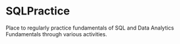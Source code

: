 # SQLPractice
 Place to regularly practice fundamentals of SQL and Data Analytics Fundamentals through various activities.
